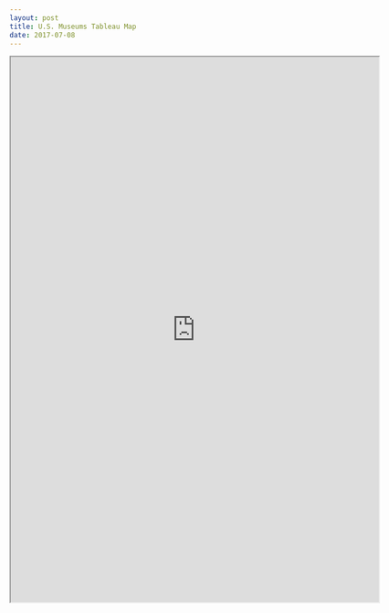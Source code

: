 ```yaml
---
layout: post
title: U.S. Museums Tableau Map
date: 2017-07-08
---
```


<iframe src="https://public.tableau.com/views/U_S_MuseumsIMLS/U_S_Museums?:embed=y&:display_count=yes&publish=yes" width="645" height="955"></iframe>
